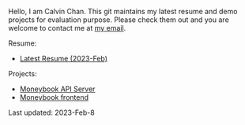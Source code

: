 Hello, I am Calvin Chan. This git maintains my latest resume and demo projects for evaluation purpose. Please check them out and you are welcome to contact me at [my email](hello@calvin-c.com).

Resume:
- [Latest Resume (2023-Feb)](./Resume-Calvin-Chun-yu-Chan-202302.pdf)

Projects:
- [Moneybook API Server](https://github.com/calvincchan/money-book-api)
- [Moneybook frontend](https://github.com/calvincchan/money-book-webapp)

Last updated: 2023-Feb-8